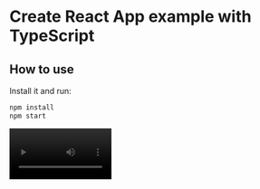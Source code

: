 # Create React App example with TypeScript

## How to use

Install it and run:

```sh
npm install
npm start
```


<video src='video_1.mp4' width=180/>

